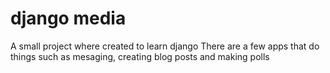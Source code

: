# django media

A small project where created to learn django 
There are a few apps that do things such as mesaging, creating blog posts and making polls
